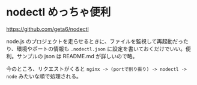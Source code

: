 # nodectl めっちゃ便利

https://github.com/geta6/nodectl

node.js のプロジェクトを走らせるときに、ファイルを監視して再起動だったり、環境やポートの情報も `.nodectl.json` に設定を書いておくだけでいい。便利。サンプルの json は README.md が詳しいので略。

今のところ、リクエストがくると `nginx -> (portで割り振り) -> nodectl -> node` みたいな順で処理される。
